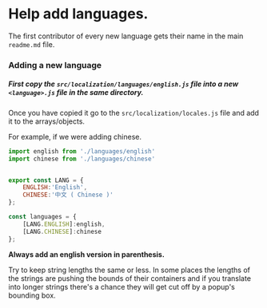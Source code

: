 # Help add languages.

The first contributor of every new language gets their name in the main `readme.md` file.


### Adding a new language


##### First copy the `src/localization/languages/english.js` file into a new `<language>.js` file in the same directory.
Once you have copied it go to the `src/localization/locales.js` file and add it to the arrays/objects.

For example, if we were adding chinese.
```js
import english from './languages/english'
import chinese from './languages/chinese'


export const LANG = {
    ENGLISH:'English',
    CHINESE:'中文 ( Chinese )'
};

const languages = {
    [LANG.ENGLISH]:english,
    [LANG.CHINESE]:chinese
};
```

**Always add an english version in parenthesis.**

Try to keep string lengths the same or less. In some places the lengths of the strings are pushing the bounds of their 
containers and if you translate into longer strings there's a chance they will get cut off by a popup's bounding box.


